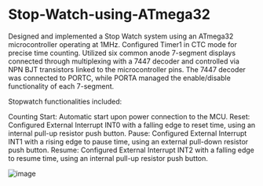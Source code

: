 # Stop-Watch-using-ATmega32
Designed and implemented a Stop Watch system using an ATmega32 microcontroller operating at 1MHz. Configured Timer1 in CTC mode for precise time counting. Utilized six common anode 7-segment displays connected through multiplexing with a 7447 decoder and controlled via NPN BJT transistors linked to the microcontroller pins. The 7447 decoder was connected to PORTC, while PORTA managed the enable/disable functionality of each 7-segment.

Stopwatch functionalities included:

Counting Start: Automatic start upon power connection to the MCU.
Reset: Configured External Interrupt INT0 with a falling edge to reset time, using an internal pull-up resistor push button.
Pause: Configured External Interrupt INT1 with a rising edge to pause time, using an external pull-down resistor push button.
Resume: Configured External Interrupt INT2 with a falling edge to resume time, using an internal pull-up resistor push button.



![image](https://github.com/user-attachments/assets/458272d5-10e1-4ec5-985b-56dfa46d9728)
